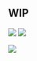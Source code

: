 ## WIP


![](https://github-readme-stats.vercel.app/api?username=sora7672&show=reviews,discussions_started,discussions_answered,prs_merged,prs_merged_percentage&ring_color=5e0099&title_color=f2ac44&icon_color=849f1a&border_color=6a5170&rank_icon=percentile&show_icons=true&border_radius=20&bg_color=55,8e50c9,6a50c9,6695ff,96e145,ffed69,ffc04d,f04a3c&text_color=6e0dad) ![](https://github-readme-stats.vercel.app/api/top-langs/?username=sora7672&layout=pie&ring_color=5e0099&title_color=f2ac44&icon_color=a1c421&border_color=6a5170&show_icons=true&border_radius=20&bg_color=55,8e50c9,6a50c9,6695ff,96e145,ffed69,ffc04d,f04a3c&text_color=6e0dad&size_weight=0.5&count_weight=0.5&custom_title=Project+Languages)

![](https://komarev.com/ghpvc/?username=sora7672&color=9024ab&style=flat-square&label=Number+of+Profileviews:)



<!--
**sora7672/sora7672** is a ✨ _special_ ✨ repository because its `README.md` (this file) appears on your GitHub profile.

Here are some ideas to get you started:

- 🔭 I’m currently working on ...
- 🌱 I’m currently learning ...
- 👯 I’m looking to collaborate on ...
- 🤔 I’m looking for help with ...
- 💬 Ask me about ...
- 📫 How to reach me: ...
- 😄 Pronouns: ...
- ⚡ Fun fact: ...
-->
